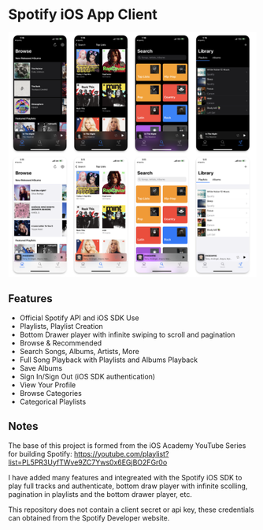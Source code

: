 # Spotify iOS App Client

![Spotify iOS](https://raw.githubusercontent.com/carsongro/SpotifyiOS/master/screenshots.png)

## Features
- Official Spotify API and iOS SDK Use
- Playlists, Playlist Creation
- Bottom Drawer player with infinite swiping to scroll and pagination
- Browse & Recommended
- Search Songs, Albums, Artists, More
- Full Song Playback with Playlists and Albums Playback
- Save Albums
- Sign In/Sign Out (iOS SDK authentication)
- View Your Profile
- Browse Categories
- Categorical Playlists

## Notes

The base of this project is formed from the iOS Academy YouTube Series for building Spotify: https://youtube.com/playlist?list=PL5PR3UyfTWve9ZC7Yws0x6EGjBO2FGr0o

I have added many features and integreated with the Spotify iOS SDK to play full tracks and authenticate, bottom draw player with infinite scolling, pagination in playlists and the bottom drawer player, etc.

This repository does not contain a client secret or api key, these credentials can obtained from the Spotify Developer website.
